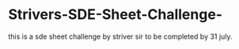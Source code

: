 # Strivers-SDE-Sheet-Challenge-
this is a sde sheet challenge by striver sir to be completed by 31 july.
